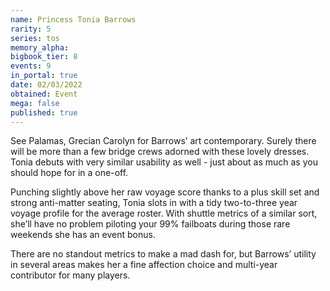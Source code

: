 ```yaml
---
name: Princess Tonia Barrows
rarity: 5
series: tos
memory_alpha:
bigbook_tier: 8
events: 9
in_portal: true
date: 02/03/2022
obtained: Event
mega: false
published: true
---
```


See Palamas, Grecian Carolyn for Barrows’ art contemporary. Surely there will be more than a few bridge crews adorned with these lovely dresses. Tonia debuts with very similar usability as well - just about as much as you should hope for in a one-off.

Punching slightly above her raw voyage score thanks to a plus skill set and strong anti-matter seating, Tonia slots in with a tidy two-to-three year voyage profile for the average roster. With shuttle metrics of a similar sort, she’ll have no problem piloting your 99% failboats during those rare weekends she has an event bonus.

There are no standout metrics to make a mad dash for, but Barrows’ utility in several areas makes her a fine affection choice and multi-year contributor for many players.
